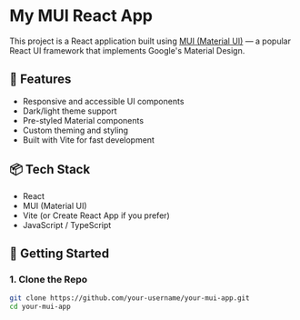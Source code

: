 # My MUI React App

This project is a React application built using [MUI (Material UI)](https://mui.com/) — a popular React UI framework that implements Google's Material Design.

## 🚀 Features

- Responsive and accessible UI components
- Dark/light theme support
- Pre-styled Material components
- Custom theming and styling
- Built with Vite for fast development

## 📦 Tech Stack

- React
- MUI (Material UI)
- Vite (or Create React App if you prefer)
- JavaScript / TypeScript

## 🔧 Getting Started

### 1. Clone the Repo

```bash
git clone https://github.com/your-username/your-mui-app.git
cd your-mui-app
